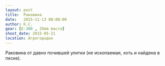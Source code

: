 ```yaml
---
layout: post
title:  Раковина
date:   2015-11-13 00:00:00
author: К.С.
gear: [E-300 , 35mm macro]
shoot_date: 2015-05-21
location: Агрогородок
---
```


Раковина от давно почившей улитки (не ископаемая, хоть и найдена в песке).
